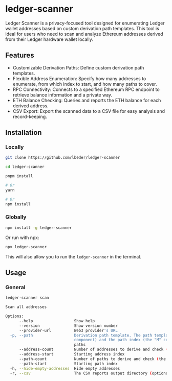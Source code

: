 # ledger-scanner

Ledger Scanner is a privacy-focused tool designed for enumerating Ledger wallet addresses based on custom derivation path templates. This tool is ideal for users who need to scan and analyze Ethereum addresses derived from their Ledger hardware wallet locally.

## Features

* Customizable Derivation Paths: Define custom derivation path templates.
* Flexible Address Enumeration: Specify how many addresses to enumerate, from which index to start, and how many paths to cover.
* RPC Connectivity: Connects to a specified Ethereum RPC endpoint to retrieve balance information and a private way.
* ETH Balance Checking: Queries and reports the ETH balance for each derived address.
* CSV Export: Export the scanned data to a CSV file for easy analysis and record-keeping.

## Installation

### Locally

```sh
git clone https://github.com/lbeder/ledger-scanner

cd ledger-scanner

pnpm install

# Or
yarn

# Or
npm install
```

### Globally

```sh
npm install -g ledger-scanner
```

Or run with npx:

```sh
npx ledger-scanner
```

This will also allow you to run the `ledger-scanner` in the terminal.

## Usage

### General

```sh
ledger-scanner scan

Scan all addresses

Options:
      --help                  Show help                                                                        [boolean]
      --version               Show version number                                                              [boolean]
      --provider-url          Web3 provider's URL                            [string] [default: "http://localhost:8545"]
  -p, --path                  Derivation path template. The path template should specify the address index (the "N"
                              component) and the path index (the "M" component). For example m/44'/60'/M'/N for standard
                              paths                                                 [string] [default: "m/44'/60'/M'/N"]
      --address-count         Number of addresses to derive and check (the "N" component)        [number] [default: 100]
      --address-start         Starting address index                                               [number] [default: 0]
      --path-count            Number of paths to derive and check (the "M" component)              [number] [default: 1]
      --path-start            Starting path index                                                  [number] [default: 0]
  -h, --hide-empty-addresses  Hide empty addresses                                            [boolean] [default: false]
  -r, --csv                   The CSV reports output directory (optional)                                       [string]
```
